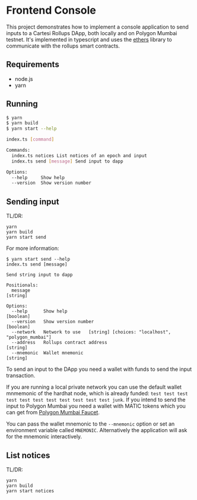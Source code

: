 # Frontend Console

This project demonstrates how to implement a console application to send inputs to a Cartesi Rollups DApp, both locally and on Polygon Mumbai testnet.
It's implemented in typescript and uses the [ethers](https://docs.ethers.io/v5/) library to communicate with the rollups smart contracts.

## Requirements

- node.js
- yarn

## Running

```bash
$ yarn
$ yarn build
$ yarn start --help

index.ts [command]

Commands:
  index.ts notices List notices of an epoch and input
  index.ts send [message] Send input to dapp

Options:
  --help     Show help                                                 [boolean]
  --version  Show version number                                       [boolean]
```

## Sending input

TL/DR:

```shell
yarn
yarn build
yarn start send
```

For more information:

```shell
$ yarn start send --help
index.ts send [message]

Send string input to dapp

Positionals:
  message                                                               [string]

Options:
  --help      Show help                                                [boolean]
  --version   Show version number                                      [boolean]
  --network   Network to use   [string] [choices: "localhost", "polygon_mumbai"]
  --address   Rollups contract address                                  [string]
  --mnemonic  Wallet mnemonic                                           [string]
```

To send an input to the DApp you need a wallet with funds to send the input transaction.

If you are running a local private network you can use the default wallet mnmemonic of the hardhat node, which is already funded: `test test test test test test test test test test test junk`.
If you intend to send the input to Polygon Mumbai you need a wallet with MATIC tokens which you can get from [Polygon Mumbai Faucet](https://faucet.polygon.technology/).

You can pass the wallet mnemonic to the `--mnemonic` option or set an environment variable called `MNEMONIC`. Alternatively the application will ask for the mnemonic interactively.

## List notices

TL/DR:

```shell
yarn
yarn build
yarn start notices
```
